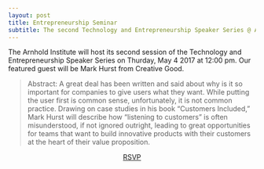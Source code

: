```yaml
---
layout: post
title: Entrepreneurship Seminar
subtitle: The second Technology and Entrepreneurship Speaker Series @ AIGH
---
```


The Arnhold Institute will host its second session of the Technology and Entrepreneurship Speaker Series on Thurday, May 4 2017 at 12:00 pm.  Our featured guest will be Mark Hurst from Creative Good. 

>Abstract: A great deal has been written and said about why is it so important for companies to give users what they want. While putting the user first is common sense, unfortunately, it is not common practice. Drawing on case studies in his book “Customers Included,” Mark Hurst will describe how “listening to customers” is often misunderstood, if not ignored outright, leading to great opportunities for teams that want to build innovative products with their customers at the heart of their value proposition.


<div class="row" style="display: flex; justify-content: center; align-items: center">
	<a class="btn-lg btn btn-primary" href="https://techsinai.splashthat.com/" target="_blank">
		RSVP
	</a>
</div>